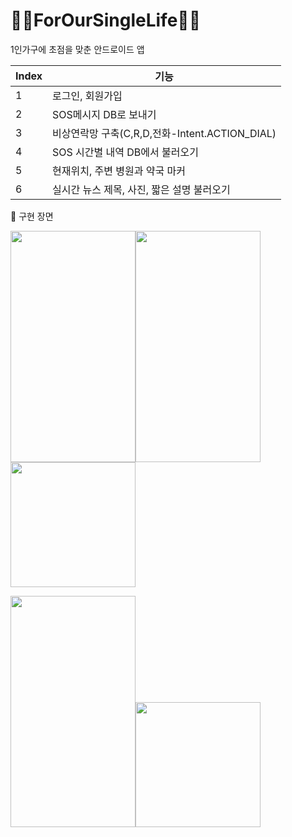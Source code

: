 # 🙍‍♀️ForOurSingleLife🙍‍♂️
1인가구에 초점을 맞춘 안드로이드 앱


| Index | 기능 |
| ------ | -- |
| 1 | 로그인, 회원가입 |
| 2 | SOS메시지 DB로 보내기 |
| 3 | 비상연락망 구축(C,R,D,전화-Intent.ACTION_DIAL) |
| 4 | SOS 시간별 내역 DB에서 불러오기 |
| 5 | 현재위치, 주변 병원과 약국 마커 |
| 6 | 실시간 뉴스 제목, 사진, 짧은 설명 불러오기 |


📱 구현 장면


<img src="https://user-images.githubusercontent.com/88819825/173805155-818d5288-962d-4e8c-9810-40edda268162.png" width="200" height="370"><img src="https://user-images.githubusercontent.com/88819825/173806159-240d2b83-2963-4649-a9fb-d7a5abbe9109.png" width="200" height="370"><img src="https://user-images.githubusercontent.com/88819825/173806318-a81fcccf-4c2d-4767-a426-d4645e053597.png" width="200" height="200">

<img src="https://user-images.githubusercontent.com/88819825/173806697-02df13fd-38f2-4302-bf2e-8d7606112382.png" width="200" height="370"><img src="https://user-images.githubusercontent.com/88819825/173806970-047311c0-6cbd-453a-825d-9623cba87dcc.png" width="200" height="200">

